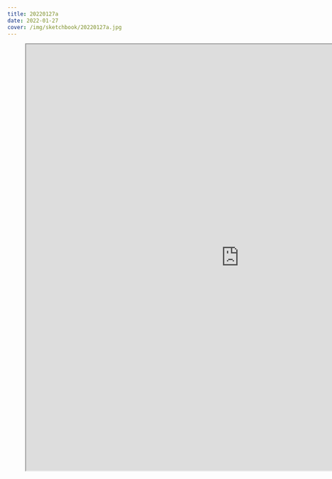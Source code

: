 ```yaml
---
title: 20220127a
date: 2022-01-27
cover: /img/sketchbook/20220127a.jpg
---
```


<figure class="aspect-square">
    <iframe
    src="https://openprocessing.org/sketch/1458852/embed/?plusEmbedHash=NWM1YzEzYTNkMGVjNzFmODc5YTVlNjQyODgwNGM3ZDRiZjcyMDk1ZTE3MmUwZjgzNjhmZTA0Y2ExZTY3NTBjMmQ1ODdjNGQwNTUxMTE4MzMwNTAxZjgzYTI1NTZmYmQ1ZjBmOTQxZDllODg5OTExYjFlM2ZiMDhkNDc5YjkyNDNaT2F2U1ZCRnlZZC9oaU9DaFZaQzJPMktCdm9tUGFoeUcxREIyaEdaVk1qeHJIOUVKdlpWT3ExL09jRE1yeWxoRjBuMWJvalhqMUp6VXZqL3FEWnFPdz09&plusEmbedTitle=true"
    width="960" height="960"></iframe>
</figure>
